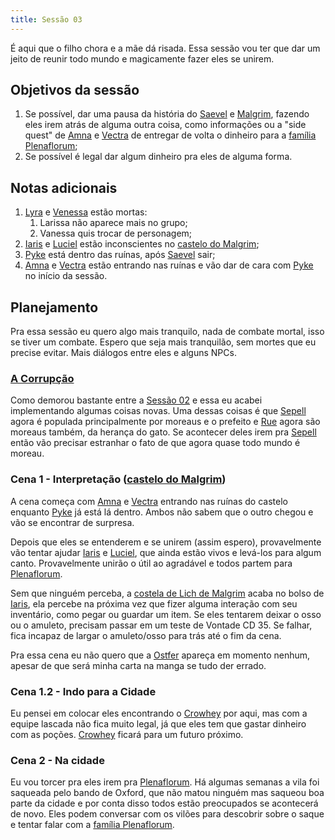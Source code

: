 ```yaml
---
title: Sessão 03
---
```

É aqui que o filho chora e a mãe dá risada. Essa sessão vou ter que dar um jeito de reunir todo mundo e magicamente fazer eles se unirem.

## Objetivos da sessão
1. Se possível, dar uma pausa da história do [Saevel](../../Personagens/NPCs/Vil%C3%B5es/Saevel%20Caiphine/index.md) e [Malgrim](../../Personagens/NPCs/Vil%C3%B5es/Malgrim/index.md), fazendo eles irem atrás de alguma outra coisa, como informações ou a "side quest" de [Amna](../../Personagens/PCs/Amna/index.md) e [Vectra](../../Personagens/PCs/Vectra/index.md) de entregar de volta o dinheiro para a [família Plenaflorum](../../Lugares/Plano%20Material/Nyrule/Amp%C3%A1fica/Plenaflorum/Fam%C3%ADlia%20Plenaflorum.md);
2. Se possível é legal dar algum dinheiro pra eles de alguma forma.

## Notas adicionais
1. [Lyra](../../Personagens/PCs/Lyra/Lyra%20Windsong.md) e [Venessa](../../Personagens/PCs/Venessa/index.md) estão mortas:
	1. Larissa não aparece mais no grupo;
	2. Vanessa quis trocar de personagem;
2. [Iaris](../../Personagens/PCs/Iaris/index.md) e [Luciel](../../Personagens/PCs/Luciel/index.md) estão inconscientes no [castelo do Malgrim](../../Lugares/Plano%20Material/Nyrule/Ermos/Marcadores/Castelo%20de%20Malgrim/index.md);
3. [Pyke](../../Personagens/PCs/Pyke/Workhiz%20Pyke.md) está dentro das ruínas, após [Saevel](../../Personagens/NPCs/Vil%C3%B5es/Saevel%20Caiphine/index.md) sair;
4. [Amna](../../Personagens/PCs/Amna/index.md) e [Vectra](../../Personagens/PCs/Vectra/index.md) estão entrando nas ruínas e vão dar de cara com [Pyke](../../Personagens/PCs/Pyke/Workhiz%20Pyke.md) no início da sessão.

## Planejamento
Pra essa sessão eu quero algo mais tranquilo, nada de combate mortal, isso se tiver um combate. Espero que seja mais tranquilão, sem mortes que eu precise evitar. Mais diálogos entre eles e alguns NPCs.

### [A Corrupção](../../Worldbuild/A%20Corrup%C3%A7%C3%A3o.md)
Como demorou bastante entre a [Sessão 02](../Sess%C3%A3o%2002/index.md) e essa eu acabei implementando algumas coisas novas. Uma dessas coisas é que [Sepell](../../Lugares/Plano%20Material/Nyrule/Ermos/Sepell.md) agora é populada principalmente por moreaus e o prefeito e [Rue](../../Personagens/NPCs/Rue/index.md) agora são moreaus também, da herança do gato. Se acontecer deles irem pra [Sepell](../../Lugares/Plano%20Material/Nyrule/Ermos/Sepell.md) então vão precisar estranhar o fato de que agora quase todo mundo é moreau.

### Cena 1 - Interpretação ([castelo do Malgrim](../../Lugares/Plano%20Material/Nyrule/Ermos/Marcadores/Castelo%20de%20Malgrim/index.md))
A cena começa com [Amna](../../Personagens/PCs/Amna/index.md) e [Vectra](../../Personagens/PCs/Vectra/index.md) entrando nas ruínas do castelo enquanto [Pyke](../../Personagens/PCs/Pyke/Workhiz%20Pyke.md) já está lá dentro. Ambos não sabem que o outro chegou e vão se encontrar de surpresa.

Depois que eles se entenderem e se unirem (assim espero), provavelmente vão tentar ajudar [Iaris](../../Personagens/PCs/Iaris/index.md) e [Luciel](../../Personagens/PCs/Luciel/index.md), que ainda estão vivos e levá-los para algum canto. Provavelmente unirão o útil ao agradável e todos partem para [Plenaflorum](../../Lugares/Plano%20Material/Nyrule/Amp%C3%A1fica/Plenaflorum/index.md).

Sem que ninguém perceba, a [costela de Lich de Malgrim](../../Lugares/Plano%20Material/Nyrule/Ermos/Marcadores/Castelo%20de%20Malgrim/index.md#Tesouros) acaba no bolso de [Iaris](../../Personagens/PCs/Iaris/index.md), ela percebe na próxima vez que fizer alguma interação com seu inventário, como pegar ou guardar um item. Se eles tentarem deixar o osso ou o amuleto, precisam passar em um teste de Vontade CD 35. Se falhar, fica incapaz de largar o amuleto/osso para trás até o fim da cena.

Pra essa cena eu não quero que a [Ostfer](../../Personagens/NPCs/Ostfer.md) apareça em momento nenhum, apesar de que será minha carta na manga se tudo der errado.

### Cena 1.2 - Indo para a Cidade
Eu pensei em colocar eles encontrando o [Crowhey](../../Personagens/NPCs/Crowhey%20Semore/index.md) por aqui, mas com a equipe lascada não fica muito legal, já que eles tem que gastar dinheiro com as poções. [Crowhey](../../Personagens/NPCs/Crowhey%20Semore/index.md) ficará para um futuro próximo.

### Cena 2 - Na cidade
Eu vou torcer pra eles irem pra [Plenaflorum](../../Lugares/Plano%20Material/Nyrule/Amp%C3%A1fica/Plenaflorum/index.md). Há algumas semanas a vila foi saqueada pelo bando de Oxford, que não matou ninguém mas saqueou boa parte da cidade e por conta disso todos estão preocupados se acontecerá de novo. Eles podem conversar com os vilões para descobrir sobre o saque e tentar falar com a [família Plenaflorum](../../Lugares/Plano%20Material/Nyrule/Amp%C3%A1fica/Plenaflorum/Fam%C3%ADlia%20Plenaflorum.md).
